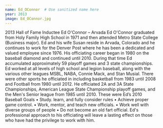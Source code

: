 ```yaml
---
name: Ed_OConnor  # Use sanitized name here
year: 2013
image: Ed_OConnor.jpg
---
```


2013 Hall of Fame Inductee Ed O'Connor – Arvada
Ed O'Connor graduated from Holy Family High School in 1971 and then attended Metro
State College (Business major). Ed and his wife Susan reside in Arvada, Colorado and he
continues to work for the Denver Post where he has been a dedicated and valued employee
since 1976.
His officiating career began in 1980 on the baseball diamond and continued until 2010.
During that time Ed accumulated approximately 59 playoff games and 3 state
championships. Ed worked at all levels of high school and legion baseball, along with the
various other leagues MSBL, NABA, Connie Mack, and Stan Musial.
There were other sports he officiated in including basketball from 1983 until 2008 and
Football from 1980 until 2012. He officiated 2A and 3A State Championships, American
League State Championship playoff games, and the Men's Senior league from 1985 until
2010.
These were Ed’s 2010 Baseball Goals
• Study. learn, and fully consider rules
• Achieve proper game control.
• Work, mentor, and teach new officials.
• Work well with diverse groups of people
• Do not become an old fart official.
Ed's professional approach to his officiating will leave a lasting effect on those who have had
the privilege to work with him.